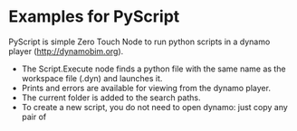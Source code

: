 # Examples for PyScript
PyScript is simple Zero Touch Node to run python scripts in a dynamo player (http://dynamobim.org).
- The Script.Execute node finds a python file with the same name as the workspace file (.dyn) and launches it.
- Prints and errors are available for viewing from the dynamo player.
- The current folder is added to the search paths.
- To create a new script, you do not need to open dynamo: just copy any pair of <script name> .dyn / <script name> .py
![Nodes](docs/images/nodes.png)
![Player](docs/images/player.png)

## Installation
1. Find and install PyScript package.
2. Connect Script.Execute to Watch node.
3. Rename and set as output Watch node.

## Usage example
Project structure:
```
scripts/
├── isolate_warnings.dyn
├── isolate_warnings.py
├── ...
├── another_script.dyn
├── another_script.py
└── wrapper.py
```
### wrapper.py
```python
import clr

clr.AddReference('RevitAPI')
import Autodesk.Revit.DB as DB

clr.AddReference("RevitNodes")
import Revit
clr.ImportExtensions(Revit.Elements)

clr.AddReference("RevitServices")
import RevitServices
from RevitServices.Persistence import DocumentManager
from RevitServices.Transactions import TransactionManager

doc = DocumentManager.Instance.CurrentDBDocument
uiapp = DocumentManager.Instance.CurrentUIApplication
app = uiapp.Application
uidoc = uiapp.ActiveUIDocument


def transaction(f, doc=doc):
    def wrapped(*args, **kwargs):
        TransactionManager.Instance.EnsureInTransaction(doc)
        r = f(*args, **kwargs)
        TransactionManager.Instance.TransactionTaskDone()
        return r
    return wrapped
```
### isolate_warnings.py
```python
from itertools import chain
from System.Collections.Generic import List
# импорт из нашего wrapper'а
from wrapper import doc, transaction, DB


def get_warning_element_ids():
    warnings = doc.GetWarnings()
    war_elements = list(chain(*(w.GetFailingElements() for w in warnings)))
    return war_elements


@transaction
def isolate_elements(element_ids, view=doc.ActiveView):
    element_to_isolate = List[DB.ElementId](element_ids)
    view.IsolateElementsTemporary(element_to_isolate)


def isolate_warnings():
    warning_el_ids = get_warning_element_ids()
    if not warning_el_ids:
        return "No Warnings"

    isolate_elements(warning_el_ids)
    return "Usolated {} elements".format(len(warning_el_ids))


result = isolate_warnings()
print(result)
```
